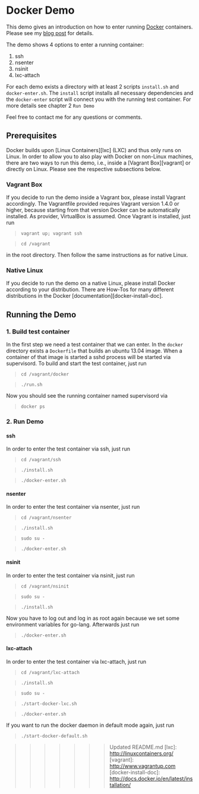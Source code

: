 # Docker Demo #

This demo gives an introduction on how to enter running [Docker][docker] containers. Please see my [blog post][cc-blog] for details.

The demo shows 4 options to enter a running container:

1. ssh
2. nsenter
3. nsinit
4. lxc-attach

For each demo exists a directory with at least 2 scripts `install.sh` and `docker-enter.sh`. The `install` script installs all necessary dependencies and the `docker-enter` script will connect you with the running test container. For more details see chapter 2 `Run Demo`

Feel free to contact me for any questions or comments.

## Prerequisites ##

Docker builds upon [Linux Containers][lxc] (LXC) and thus only runs on Linux. In order to allow you to also play with Docker on non-Linux machines, there are two ways to run this demo, i.e., inside a [Vagrant Box][vagrant] or directly on Linux. Please see the respective subsections below.

### Vagrant Box ###

If you decide to run the demo inside a Vagrant box, please install Vagrant accordingly. The Vagrantfile provided requires Vagrant version 1.4.0 or higher, because starting from that version Docker can be automatically installed. As provider, VirtualBox is assumed. Once Vagrant is installed, just run
> `vagrant up; vagrant ssh`

> `cd /vagrant`

in the root directory. Then follow the same instructions as for native Linux.

### Native Linux  ###

If you decide to run the demo on a native Linux, please install Docker according to your distribution. There are How-Tos for many different distributions in the Docker [documentation][docker-install-doc].

## Running the Demo ##

### 1. Build test container ###

In the first step we need a test container that we can enter. In the `docker` directory exists a `Dockerfile` that builds an ubuntu 13.04 image. When a container of that image is started a sshd process will be started via supervisord. To build and start the test container, just run
> `cd /vagrant/docker`

> `./run.sh`

Now you should see the running container named supervisord via
> `docker ps`

### 2. Run Demo ###

#### ssh ####

In order to enter the test container via ssh, just run
> `cd /vagrant/ssh`

> `./install.sh`

> `./docker-enter.sh`

#### nsenter ####

In order to enter the test container via nsenter, just run
> `cd /vagrant/nsenter`

> `./install.sh`

> `sudo su -`

> `./docker-enter.sh`

#### nsinit ####

In order to enter the test container via nsinit, just run
> `cd /vagrant/nsinit`

> `sudo su -`

> `./install.sh`

Now you have to log out and log in as root again because we set some environment variables for go-lang. Afterwards just run

> `./docker-enter.sh`

#### lxc-attach ####

In order to enter the test container via lxc-attach, just run
> `cd /vagrant/lxc-attach`

> `./install.sh`

> `sudo su -`

> `./start-docker-lxc.sh`

> `./docker-enter.sh`

If you want to run the docker daemon in default mode again, just run
> `./start-docker-default.sh`

[docker]: http://docker.io
[cc-blog]: https://blog.codecentric.de/en/
>>>>>>> Updated README.md
[lxc]: http://linuxcontainers.org/
[vagrant]: http://www.vagrantup.com
[docker-install-doc]: http://docs.docker.io/en/latest/installation/

